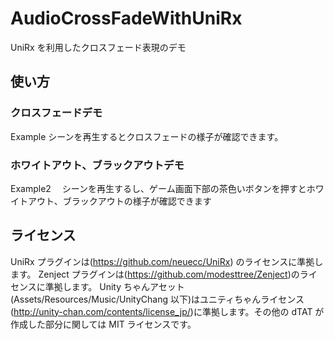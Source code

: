 # AudioCrossFadeWithUniRx

UniRx を利用したクロスフェード表現のデモ

## 使い方

### クロスフェードデモ

Example シーンを再生するとクロスフェードの様子が確認できます。

### ホワイトアウト、ブラックアウトデモ

Example2 　シーンを再生するし、ゲーム画面下部の茶色いボタンを押すとホワイトアウト、ブラックアウトの様子が確認できます

## ライセンス

UniRx プラグインは(https://github.com/neuecc/UniRx) のライセンスに準拠します。
Zenject プラグインは(https://github.com/modesttree/Zenject)のライセンスに準拠します。
Unity ちゃんアセット(Assets/Resources/Music/UnityChang 以下)はユニティちゃんライセンス(http://unity-chan.com/contents/license_jp/)に準拠します。その他の dTAT が作成した部分に関しては MIT ライセンスです。
